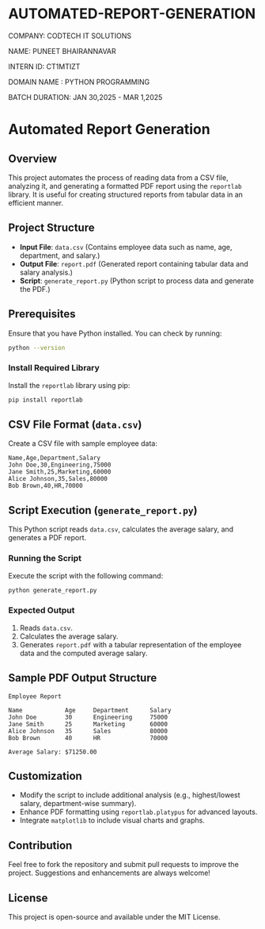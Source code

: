 # AUTOMATED-REPORT-GENERATION

COMPANY: CODTECH IT SOLUTIONS

NAME: PUNEET BHAIRANNAVAR

INTERN ID: CT1MTIZT

DOMAIN NAME : PYTHON PROGRAMMING

BATCH DURATION: JAN 30,2025 - MAR 1,2025

# Automated Report Generation

## Overview
This project automates the process of reading data from a CSV file, analyzing it, and generating a formatted PDF report using the `reportlab` library. It is useful for creating structured reports from tabular data in an efficient manner.

## Project Structure
- **Input File**: `data.csv` (Contains employee data such as name, age, department, and salary.)
- **Output File**: `report.pdf` (Generated report containing tabular data and salary analysis.)
- **Script**: `generate_report.py` (Python script to process data and generate the PDF.)

## Prerequisites
Ensure that you have Python installed. You can check by running:
```bash
python --version
```

### Install Required Library
Install the `reportlab` library using pip:
```bash
pip install reportlab
```

## CSV File Format (`data.csv`)
Create a CSV file with sample employee data:
```csv
Name,Age,Department,Salary
John Doe,30,Engineering,75000
Jane Smith,25,Marketing,60000
Alice Johnson,35,Sales,80000
Bob Brown,40,HR,70000
```

## Script Execution (`generate_report.py`)
This Python script reads `data.csv`, calculates the average salary, and generates a PDF report.

### Running the Script
Execute the script with the following command:
```bash
python generate_report.py
```

### Expected Output
1. Reads `data.csv`.
2. Calculates the average salary.
3. Generates `report.pdf` with a tabular representation of the employee data and the computed average salary.

## Sample PDF Output Structure
```
Employee Report

Name            Age     Department      Salary
John Doe        30      Engineering     75000
Jane Smith      25      Marketing       60000
Alice Johnson   35      Sales           80000
Bob Brown       40      HR              70000

Average Salary: $71250.00
```

## Customization
- Modify the script to include additional analysis (e.g., highest/lowest salary, department-wise summary).
- Enhance PDF formatting using `reportlab.platypus` for advanced layouts.
- Integrate `matplotlib` to include visual charts and graphs.

## Contribution
Feel free to fork the repository and submit pull requests to improve the project. Suggestions and enhancements are always welcome!

## License
This project is open-source and available under the MIT License.

